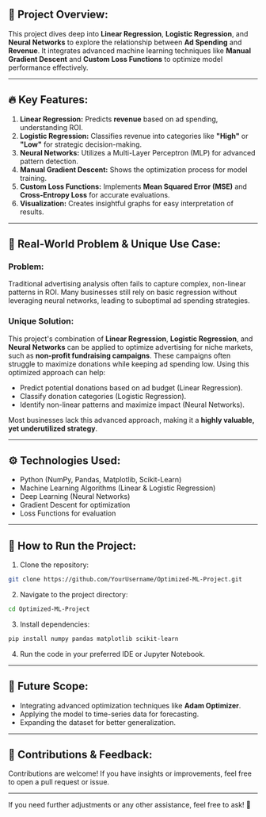 ## 📌 **Project Overview:**  
This project dives deep into **Linear Regression**, **Logistic Regression**, and **Neural Networks** to explore the relationship between **Ad Spending** and **Revenue**. It integrates advanced machine learning techniques like **Manual Gradient Descent** and **Custom Loss Functions** to optimize model performance effectively.

---

## 🔥 **Key Features:**  
1. **Linear Regression:** Predicts **revenue** based on ad spending, understanding ROI.  
2. **Logistic Regression:** Classifies revenue into categories like **"High"** or **"Low"** for strategic decision-making.  
3. **Neural Networks:** Utilizes a Multi-Layer Perceptron (MLP) for advanced pattern detection.  
4. **Manual Gradient Descent:** Shows the optimization process for model training.  
5. **Custom Loss Functions:** Implements **Mean Squared Error (MSE)** and **Cross-Entropy Loss** for accurate evaluations.  
6. **Visualization:** Creates insightful graphs for easy interpretation of results.  

---

## 💼 **Real-World Problem & Unique Use Case:**  
### **Problem:**  
Traditional advertising analysis often fails to capture complex, non-linear patterns in ROI. Many businesses still rely on basic regression without leveraging neural networks, leading to suboptimal ad spending strategies.

### **Unique Solution:**  
This project's combination of **Linear Regression**, **Logistic Regression**, and **Neural Networks** can be applied to optimize advertising for niche markets, such as **non-profit fundraising campaigns**. These campaigns often struggle to maximize donations while keeping ad spending low. Using this optimized approach can help:

- Predict potential donations based on ad budget (Linear Regression).
- Classify donation categories (Logistic Regression).
- Identify non-linear patterns and maximize impact (Neural Networks).

Most businesses lack this advanced approach, making it a **highly valuable, yet underutilized strategy**.  

---

## ⚙️ **Technologies Used:**  
- Python (NumPy, Pandas, Matplotlib, Scikit-Learn)  
- Machine Learning Algorithms (Linear & Logistic Regression)  
- Deep Learning (Neural Networks)  
- Gradient Descent for optimization  
- Loss Functions for evaluation  

---

## 🔧 **How to Run the Project:**  
1. Clone the repository:  
```bash
git clone https://github.com/YourUsername/Optimized-ML-Project.git
```
2. Navigate to the project directory:  
```bash
cd Optimized-ML-Project
```
3. Install dependencies:  
```bash
pip install numpy pandas matplotlib scikit-learn
```
4. Run the code in your preferred IDE or Jupyter Notebook.

---

## 🌟 **Future Scope:**  
- Integrating advanced optimization techniques like **Adam Optimizer**.  
- Applying the model to time-series data for forecasting.  
- Expanding the dataset for better generalization.  

---

## 💬 **Contributions & Feedback:**  
Contributions are welcome! If you have insights or improvements, feel free to open a pull request or issue.

---

If you need further adjustments or any other assistance, feel free to ask! 🚀
